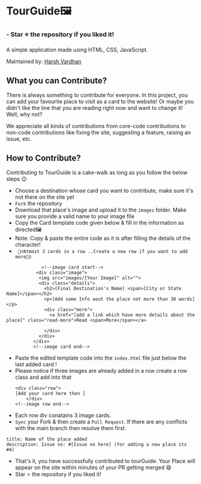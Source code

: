 # TourGuide🖼️  
### - Star ⭐ the repository if you liked it!

 A simple application made using HTML, CSS, JavaScript.



Maintained by: [Harsh Vardhan](https://github.com/harshvardhansb)


## What you can Contribute?

There is always something to contribute for everyone. In this project, you can add your favourite place to visit as a card to the website! 
Or maybe you didn't like the line that you are reading right now and want to change it! Well, why not?

We appreciate all kinds of contributions from core-code contributions to non-code contributions like fixing the site, suggesting a feature, raising an issue, etc.


## How to Contribute?

Contributing to TourGuide is a cake-walk as long as you follow the below steps 😉

- Choose a destination whose card you want to contribute, make sure it's not there on the site yet 
- `Fork` the repository
- Download that place's image and upload it to the `images` folder. Make sure you provide a valid name to your image file
- Copy the Card template code given below & fill in the information as directed🖼️  
- Note: Copy & paste the entire code as it is after filling the details of the character!
-  ` 🙅‍♂️Atmost 3 cards in a row ..Create a new row if you want to add more🙅‍♀️`
<!--Sample [Character Name] card start-->
                 <!--image card start-->
               <div class="image">
                <img src="images/[Your Image]" alt="">
                <div class="details">
                  <h2>[Final Destination's Name] <span>[City or State Name]</span></h2>
                  <p>[Add some Info aout the place not more than 30 words] </p>
                  <div class="more">
                    <a href="[add a link which have more details about the place]" class="read-more">Read <span>More</span></a>
                   
                  </div>
                </div>
              </div>
              <!--image card end-->

- Paste the edited template code into the `index.html` file just below the last added card !
- Please notice if three images are already added in a row create a row class and add into that 
  <!--image row start-->
      <div class="row">
      [Add your card here then ]
          </div>
      <!--image row end-->
- Each row div conatains 3 image cards.
- `Sync` your Fork & then create a `Pull Request`. If there are any conflicts with the main branch then resolve them first.
```
title: Name of the place added
description: Issue no: #[Issue no here] (for adding a new place its #4)
```
- That's it, you have successfully contributed to tourGuide. Your Place will appear on the site within minutes of your PR getting merged 😄
- Star ⭐ the repository if you liked it!
